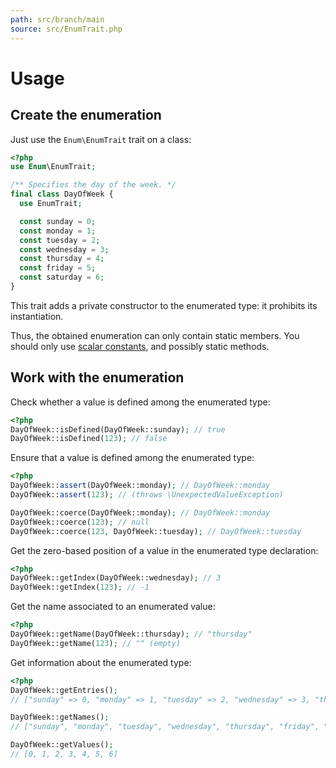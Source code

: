 ```yaml
---
path: src/branch/main
source: src/EnumTrait.php
---
```


# Usage

## Create the enumeration
Just use the `Enum\EnumTrait` trait on a class:

``` php
<?php
use Enum\EnumTrait;

/** Specifies the day of the week. */
final class DayOfWeek {
  use EnumTrait;

  const sunday = 0;
  const monday = 1;
  const tuesday = 2;
  const wednesday = 3;
  const thursday = 4;
  const friday = 5;
  const saturday = 6;
}
```

This trait adds a private constructor to the enumerated type: it prohibits its instantiation.

Thus, the obtained enumeration can only contain static members.
You should only use [scalar constants](https://www.php.net/manual/en/function.is-scalar.php), and possibly static methods.

## Work with the enumeration
Check whether a value is defined among the enumerated type:

``` php
<?php
DayOfWeek::isDefined(DayOfWeek::sunday); // true
DayOfWeek::isDefined(123); // false
```

Ensure that a value is defined among the enumerated type:

``` php
<?php
DayOfWeek::assert(DayOfWeek::monday); // DayOfWeek::monday
DayOfWeek::assert(123); // (throws \UnexpectedValueException)

DayOfWeek::coerce(DayOfWeek::monday); // DayOfWeek::monday
DayOfWeek::coerce(123); // null
DayOfWeek::coerce(123, DayOfWeek::tuesday); // DayOfWeek::tuesday
```

Get the zero-based position of a value in the enumerated type declaration:

``` php
<?php
DayOfWeek::getIndex(DayOfWeek::wednesday); // 3
DayOfWeek::getIndex(123); // -1
```

Get the name associated to an enumerated value:

``` php
<?php
DayOfWeek::getName(DayOfWeek::thursday); // "thursday"
DayOfWeek::getName(123); // "" (empty)
```

Get information about the enumerated type:

``` php
<?php
DayOfWeek::getEntries();
// ["sunday" => 0, "monday" => 1, "tuesday" => 2, "wednesday" => 3, "thursday" => 4, "friday" => 5, "saturday" => 6]

DayOfWeek::getNames();
// ["sunday", "monday", "tuesday", "wednesday", "thursday", "friday", "saturday"]

DayOfWeek::getValues();
// [0, 1, 2, 3, 4, 5, 6]
```
